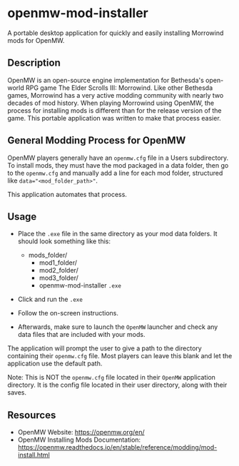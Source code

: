 # openmw-mod-installer
A portable desktop application for quickly and easily installing Morrowind mods for OpenMW.

## Description
OpenMW is an open-source engine implementation for Bethesda's open-world RPG game The Elder Scrolls III: Morrowind. 
Like other Bethesda games, Morrowind has a very active modding community with nearly two decades of mod history.
When playing Morrowind using OpenMW, the process for installing mods is different than for the release version of the game.
This portable application was written to make that process easier.

## General Modding Process for OpenMW
OpenMW players generally have an `openmw.cfg` file in a Users subdirectory. To install mods, they must have the mod packaged in a data folder, then go to the `openmw.cfg` and manually add a line for each mod folder, structured like `data="<mod_folder_path>"`.

This application automates that process.

## Usage
- Place the `.exe` file in the same directory as your mod data folders. It should look something like this:
 
  - mods_folder/
    - mod1_folder/
    - mod2_folder/
    - mod3_folder/
    - openmw-mod-installer `.exe`
    
- Click and run the `.exe`
- Follow the on-screen instructions.
- Afterwards, make sure to launch the `OpenMW` launcher and check any data files that are included with your mods.

The application will prompt the user to give a path to the directory containing their `openmw.cfg` file. Most players can leave this blank and let the application use the default path.

Note: This is NOT the `openmw.cfg` file located in their `OpenMW` application directory. It is the config file located in their user directory, along with their saves.

## Resources
- OpenMW Website: https://openmw.org/en/
- OpenMW Installing Mods Documentation: https://openmw.readthedocs.io/en/stable/reference/modding/mod-install.html
